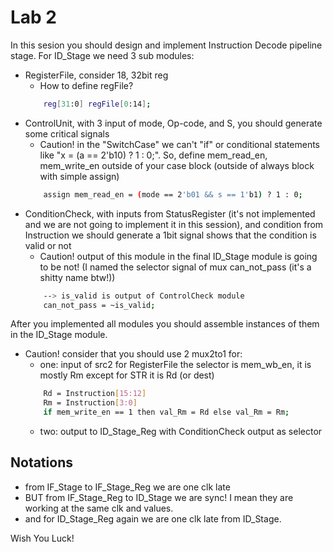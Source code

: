 
# Lab 2

In this sesion you should design and implement Instruction Decode pipeline stage. For ID_Stage we need 3 sub modules:
- RegisterFile, consider 18, 32bit reg
    - How to define regFile?
    ```bash
        reg[31:0] regFile[0:14];
    ```
- ControlUnit, with 3 input of mode, Op-code, and S, you should generate some critical signals
    - Caution! in the "SwitchCase" we can't "if" or conditional statements like "x = (a == 2'b10) ? 1 : 0;". So, define mem_read_en, mem_write_en outside of your case block (outside of always block with simple assign)
    ```bash
        assign mem_read_en = (mode == 2'b01 && s == 1'b1) ? 1 : 0;
    ```
- ConditionCheck, with inputs from StatusRegister (it's not implemented and we are not going to implement it in this session), and condition from Instruction we should generate a 1bit signal shows that the condition is valid or not 
    - Caution! output of this module in the final ID_Stage module is going to be not! (I named the selector signal of mux can_not_pass (it's a shitty name btw!))
    ```bash
        --> is_valid is output of ControlCheck module
        can_not_pass = ~is_valid;
    ```

After you implemented all modules you should assemble instances of them in the ID_Stage module.
- Caution! consider that you should use 2 mux2to1 for:
    - one: input of src2 for RegisterFile the selector is mem_wb_en, it is mostly Rm except for STR it is Rd (or dest)
    ```bash
        Rd = Instruction[15:12]
        Rm = Instruction[3:0]
        if mem_write_en == 1 then val_Rm = Rd else val_Rm = Rm;
    ```
    - two: output to ID_Stage_Reg with ConditionCheck output as selector

## Notations
- from IF_Stage to IF_Stage_Reg we are one clk late
- BUT from IF_Stage_Reg to ID_Stage we are sync! I mean they are working at the same clk and values.
- and for ID_Stage_Reg again we are one clk late from ID_Stage.

Wish You Luck!
